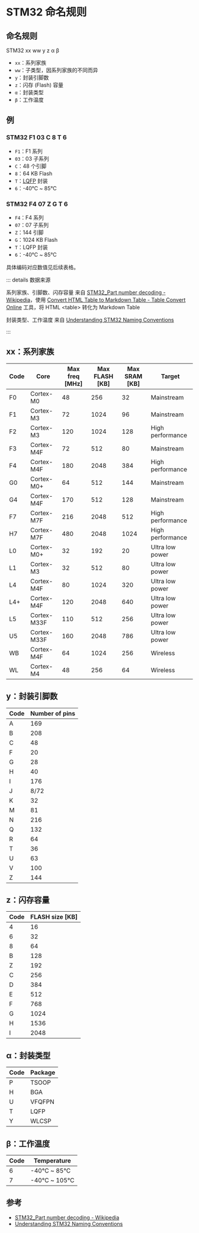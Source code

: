 # STM32 命名规则

## 命名规则

STM32 xx ww y z α β

- `xx`：系列家族
- `ww`：子类型，因系列家族的不同而异
- `y`：封装引脚数
- `z`：闪存 (Flash) 容量
- `α`：封装类型
- `β`：工作温度

## 例

### STM32 F1 03 C 8 T 6

- `F1`：F1 系列
- `03`：03 子系列
- `C`：48 个引脚
- `8`：64 KB Flash
- `T`：[LQFP](https://en.wikipedia.org/wiki/Quad_flat_package#LQFP) 封装
- `6`：-40℃ ~ 85℃

### STM32 F4 07 Z G T 6

- `F4`：F4 系列
- `07`：07 子系列
- `Z`：144 引脚
- `G`：1024 KB Flash
- `T`：LQFP 封装
- `6`：-40℃ ~ 85℃

具体编码对应数值见后续表格。

::: details 数据来源

系列家族、引脚数、闪存容量 来自 [STM32_Part number decoding - Wikipedia](https://en.wikipedia.org/wiki/STM32#Part_number_decoding)，使用 [Convert HTML Table to Markdown Table - Table Convert Online](https://tableconvert.com/html-to-markdown) 工具，将 HTML &lt;table&gt; 转化为 Markdown Table

封装类型、工作温度 来自 [Understanding STM32 Naming Conventions](https://www.digikey.com/en/maker/blogs/2020/understanding-stm32-naming-conventions)

:::

## xx：系列家族

| Code | Core | Max freq [MHz]| Max FLASH [KB] | Max SRAM [KB] | Target |
|---|---|---|---|---|---|
| F0    | Cortex-M0   | 48              | 256             | 32             | Mainstream |
| F1    | Cortex-M3   | 72              | 1024            | 96             | Mainstream |
| F2    | Cortex-M3   | 120             | 1024            | 128            | High performance |
| F3    | Cortex-M4F  | 72              | 512             | 80             | Mainstream |
| F4    | Cortex-M4F  | 180             | 2048            | 384            | High performance |
| G0    | Cortex-M0+  | 64              | 512             | 144            | Mainstream |
| G4    | Cortex-M4F  | 170             | 512             | 128            | Mainstream |
| F7    | Cortex-M7F  | 216             | 2048            | 512            | High performance |
| H7    | Cortex-M7F  | 480             | 2048            | 1024           | High performance |
| L0    | Cortex-M0+  | 32              | 192             | 20             | Ultra low power |
| L1    | Cortex-M3   | 32              | 512             | 80             | Ultra low power |
| L4    | Cortex-M4F  | 80              | 1024            | 320            | Ultra low power |
| L4+   | Cortex-M4F  | 120             | 2048            | 640            | Ultra low power |
| L5    | Cortex-M33F | 110             | 512             | 256            | Ultra low power  |
| U5    | Cortex-M33F | 160             | 2048            | 786            | Ultra low power |
| WB    | Cortex-M4F  | 64              | 1024            | 256            | Wireless |
| WL    | Cortex-M4   | 48              | 256             | 64             | Wireless |

## y：封装引脚数

| Code | Number of pins |
|-------|-----------------|
| A     | 169 |
| B     | 208 |
| C     | 48  |
| F     | 20  |
| G     | 28  |
| H     | 40  |
| I     | 176 |
| J     | 8/72 |
| K     | 32  |
| M     | 81 |
| N     | 216 |
| Q     | 132 |
| R     | 64 |
| T     | 36 |
| U     | 63 |
| V     | 100 |
| Z     | 144 |

## z：闪存容量

| Code | FLASH size [KB] |
|-------|------------------|
| 4     | 16 |
| 6     | 32 |
| 8     | 64 |
| B     | 128 |
| Z     | 192 |
| C     | 256 |
| D     | 384 |
| E     | 512 |
| F     | 768 |
| G     | 1024 |
| H     | 1536 |
| I     | 2048 |

## α：封装类型

| Code | Package |
|-------|------------------|
|   P   | TSOOP |
|   H   | BGA |
|   U   | VFQFPN |
|   T   | LQFP |
|   Y   | WLCSP |

## β：工作温度

| Code | Temperature |
|-------|------------|
|   6   | -40℃ ~ 85℃ |
|   7   | -40℃ ~ 105℃ |

## 参考

- [STM32_Part number decoding - Wikipedia](https://en.wikipedia.org/wiki/STM32#Part_number_decoding)
- [Understanding STM32 Naming Conventions](https://www.digikey.com/en/maker/blogs/2020/understanding-stm32-naming-conventions)
